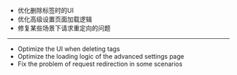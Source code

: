 - 优化删除标签时的UI
- 优化高级设置页面加载逻辑
- 修复某些场景下请求重定向的问题

------------------------------------------------------------------------------------------

- Optimize the UI when deleting tags
- Optimize the loading logic of the advanced settings page
- Fix the problem of request redirection in some scenarios